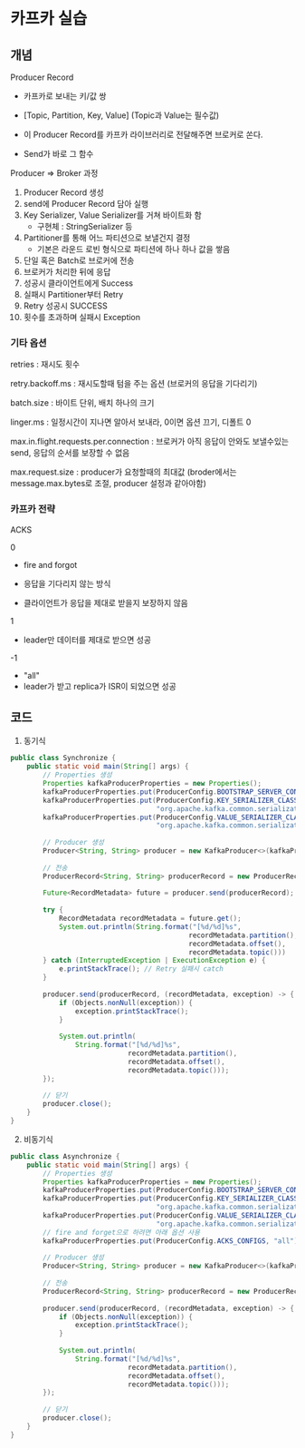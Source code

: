# 카프카 실습

## 개념

Producer Record

- 카프카로 보내는 키/값 쌍

- [Topic, Partition, Key, Value] (Topic과 Value는 필수값)

- 이 Producer Record를 카프카 라이브러리로 전달해주면 브로커로 쏜다.

- Send가 바로 그 함수



Producer => Broker 과정

1. Producer Record 생성
2. send에 Producer Record 담아 실행
3. Key Serializer, Value Serializer를 거쳐 바이트화 함
   - 구현체 : StringSerializer 등
4. Partitioner를 통해 어느 파티션으로 보낼건지 결정
   - 기본은 라운드 로빈 형식으로 파티션에 하나 하나 값을 쌓음
5. 단일 혹은 Batch로 브로커에 전송
6. 브로커가 처리한 뒤에 응답
7. 성공시 클라이언트에게 Success
8. 실패시 Partitioner부터 Retry
9. Retry 성공시 SUCCESS
10. 횟수를 초과하며 실패시 Exception



### 기타 옵션

retries : 재시도 횟수

retry.backoff.ms : 재시도할때 텀을 주는 옵션 (브로커의 응답을 기다리기)

batch.size : 바이트 단위, 배치 하나의 크기

linger.ms : 일정시간이 지나면 알아서 보내라, 0이면 옵션 끄기, 디폴트 0

max.in.flight.requests.per.connection : 브로커가 아직 응답이 안와도 보낼수있는 send, 응답의 순서를 보장할 수 없음

max.request.size : producer가 요청할때의 최대값 (broder에서는 message.max.bytes로 조절, producer 설정과 같아야함)



### 카프카 전략

ACKS

0

- fire and forgot

- 응답을 기다리지 않는 방식
- 클라이언트가 응답을 제대로 받을지 보장하지 않음

1

- leader만 데이터를 제대로 받으면 성공

-1

- "all"
- leader가 받고 replica가 ISR이 되었으면 성공





## 코드

1. 동기식

```java
public class Synchronize {
    public static void main(String[] args) {
        // Properties 생성
        Properties kafkaProducerProperties = new Properties();
        kafkaProducerProperties.put(ProducerConfig.BOOTSTRAP_SERVER_CONFIG, /*ip address:port*/);
        kafkaProducerProperties.put(ProducerConfig.KEY_SERIALIZER_CLASS_CONFIG, 
                                    "org.apache.kafka.common.serialization.StringSerializer");
        kafkaProducerProperties.put(ProducerConfig.VALUE_SERIALIZER_CLASS_CONFIG, 
                                    "org.apache.kafka.common.serialization.StringSerializer");
        
        // Producer 생성
        Producer<String, String> producer = new KafkaProducer<>(kafkaProducerProperties);
        
        // 전송
        ProducerRecord<String, String> producerRecord = new ProducerRecord<>("study", 1, "kmc", "민철: " + i);
        
        Future<RecordMetadata> future = producer.send(producerRecord);
        
        try {
            RecordMetadata recordMetadata = future.get();
            System.out.println(String.format("[%d/%d]%s",
                                            recordMetadata.partition(),
                                            recordMetadata.offset(),
                                            recordMetadata.topic()))
        } catch (InterruptedException | ExecutionException e) {
            e.printStackTrace(); // Retry 실패시 catch
        }
        
        producer.send(producerRecord, (recordMetadata, exception) -> {
            if (Objects.nonNull(exception)) {
                exception.printStackTrace();
            }
            
            System.out.println(
            	String.format("[%d/%d]%s",
                             recordMetadata.partition(),
                             recordMetadata.offset(),
                             recordMetadata.topic()));
        });
        
        // 닫기
        producer.close();
    }
}
```



2. 비동기식

```java
public class Asynchronize {
    public static void main(String[] args) {
        // Properties 생성
        Properties kafkaProducerProperties = new Properties();
        kafkaProducerProperties.put(ProducerConfig.BOOTSTRAP_SERVER_CONFIG, /*ip address:port*/);
        kafkaProducerProperties.put(ProducerConfig.KEY_SERIALIZER_CLASS_CONFIG, 
                                    "org.apache.kafka.common.serialization.StringSerializer");
        kafkaProducerProperties.put(ProducerConfig.VALUE_SERIALIZER_CLASS_CONFIG, 
                                    "org.apache.kafka.common.serialization.StringSerializer");
        // fire and forget으로 하려면 아래 옵션 사용
        kafkaProducerProperties.put(ProducerConfig.ACKS_CONFIGS, "all");
        
        // Producer 생성
        Producer<String, String> producer = new KafkaProducer<>(kafkaProducerProperties);
        
        // 전송
        ProducerRecord<String, String> producerRecord = new ProducerRecord<>("study", 1, "kmc", "민철: " + i);
        
        producer.send(producerRecord, (recordMetadata, exception) -> {
            if (Objects.nonNull(exception)) {
                exception.printStackTrace();
            }
            
            System.out.println(
            	String.format("[%d/%d]%s",
                             recordMetadata.partition(),
                             recordMetadata.offset(),
                             recordMetadata.topic()));
        });
        
        // 닫기
        producer.close();
    }
}
```

